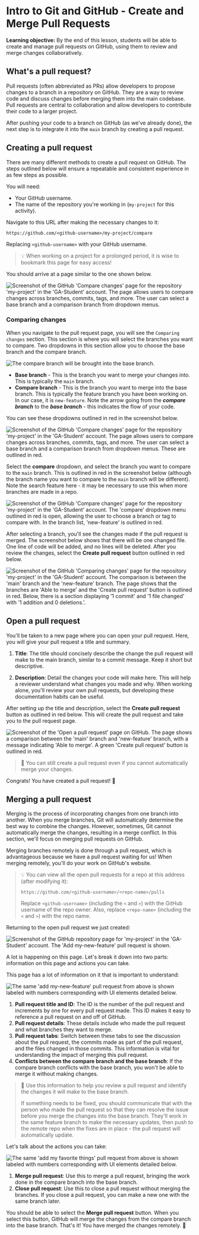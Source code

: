 # Intro to Git and GitHub - Create and Merge Pull Requests

**Learning objective:** By the end of this lesson, students will be able to create and manage pull requests on GitHub, using them to review and merge changes collaboratively.

## What's a pull request?

Pull requests (often abbreviated as PRs) allow developers to propose changes to a branch in a repository on GitHub. They are a way to review code and discuss changes before merging them into the main codebase. Pull requests are central to collaboration and allow developers to contribute their code to a larger project.

After pushing your code to a branch on GitHub (as we've already done), the next step is to integrate it into the `main` branch by creating a pull request.

## Creating a pull request

There are many different methods to create a pull request on GitHub. The steps outlined below will ensure a repeatable and consistent experience in as few steps as possible.

You will need:

- Your GitHub username.
- The name of the repository you're working in (`my-project` for this activity).

Navigate to this URL after making the necessary changes to it:

```plaintext
https://github.com/<github-username>/my-project/compare
```

Replacing `<github-username>` with your GitHub username.

> 💡 When working on a project for a prolonged period, it is wise to bookmark this page for easy access!

You should arrive at a page similar to the one shown below.

![Screenshot of the GitHub 'Compare changes' page for the repository 'my-project' in the 'GA-Student' account. The page allows users to compare changes across branches, commits, tags, and more. The user can select a base branch and a comparison branch from dropdown menus.](../assets/github-compare.png)

### Comparing changes

When you navigate to the pull request page, you will see the `Comparing changes` section. This section is where you will select the branches you want to compare. Two dropdowns in this section allow you to choose the base branch and the compare branch.

![The compare branch will be brought into the base branch.](../assets/base-compare.png)

- **Base branch** - This is the branch you want to merge your changes into. This is typically the `main` branch.
- **Compare branch** - This is the branch you want to merge into the base branch. This is typically the feature branch you have been working on. In our case, it is `new-feature`. Note the arrow going from the ***compare branch*** to the ***base branch*** - this indicates the flow of your code.

You can see these dropdowns outlined in red in the screenshot below.

![Screenshot of the GitHub 'Compare changes' page for the repository 'my-project' in the 'GA-Student' account. The page allows users to compare changes across branches, commits, tags, and more. The user can select a base branch and a comparison branch from dropdown menus. These are outlined in red.](../assets/github-compare-branches.png)

Select the **compare** dropdown, and select the branch you want to compare to the `main` branch. This is outlined in red in the screenshot below (although the branch name you want to compare to the `main` branch will be different). Note the search feature here - it may be necessary to use this when more branches are made in a repo.

![Screenshot of the GitHub 'Compare changes' page for the repository 'my-project' in the 'GA-Student' account. The 'compare' dropdown menu outlined in red is open, allowing the user to choose a branch or tag to compare with. In the branch list, 'new-feature' is outlined in red.](../assets/github-compare-select.png)

After selecting a branch, you'll see the changes made if the pull request is merged. The screenshot below shows that there will be one changed file. One line of code will be added, and no lines will be deleted. After you review the changes, select the **Create pull request** button outlined in red below.

![Screenshot of the GitHub 'Comparing changes' page for the repository 'my-project' in the 'GA-Student' account. The comparison is between the 'main' branch and the 'new-feature' branch. The page shows that the branches are 'Able to merge' and the 'Create pull request' button is outlined in red. Below, there is a section displaying '1 commit' and '1 file changed' with '1 addition and 0 deletions.'.](../assets/github-compare-and-pull.png)

## Open a pull request

You'll be taken to a new page where you can open your pull request. Here, you will give your pull request a title and summary.

1. **Title**: The title should concisely describe the change the pull request will make to the main branch, similar to a commit message. Keep it short but descriptive.

2. **Description**: Detail the changes your code will make here. This will help a reviewer understand what changes you made and why. When working alone, you'll review your own pull requests, but developing these documentation habits can be useful.

After setting up the title and description, select the **Create pull request** button as outlined in red below. This will create the pull request and take you to the pull request page.

![Screenshot of the 'Open a pull request' page on GitHub. The page shows a comparison between the 'main' branch and 'new-feature' branch, with a message indicating 'Able to merge'. A green 'Create pull request' button is outlined in red.](../assets/github-create-pr.png)

> 🧠 You can still create a pull request even if you cannot automatically merge your changes.

Congrats! You have created a pull request! 🎉

## Merging a pull request

Merging is the process of incorporating changes from one branch into another. When you merge branches, Git will automatically determine the best way to combine the changes. However, sometimes, Git cannot automatically merge the changes, resulting in a merge conflict. In this section, we'll focus on merging pull requests on GitHub.

Merging branches remotely is done through a pull request, which is advantageous because we have a pull request waiting for us! When merging remotely, you'll do your work on GitHub's website.

> 💡 You can view all the open pull requests for a repo at this address (after modifying it):
>
> ```plaintext
> https://github.com/<github-username>/<repo-name>/pulls
> ```
>
> Replace `<github-username>` (including the `<` and `>`) with the GitHub username of the repo owner. Also, replace `<repo-name>` (including the `<` and `>`) with the repo name.

Returning to the open pull request we just created:

![Screenshot of the GitHub repository page for 'my-project' in the 'GA-Student' account. The 'Add my-new-feature' pull request is shown.](../assets/pull-request.png)

A lot is happening on this page. Let's break it down into two parts: information on this page and actions you can take.

This page has a lot of information on it that is important to understand:

![The same 'add my-new-feature' pull request from above is shown labeled with numbers corresponding with UI elements detailed below.](../assets/pr-info.png)

1. **Pull request title and ID**: The ID is the number of the pull request and increments by one for every pull request made. This ID makes it easy to reference a pull request on and off of GitHub.
2. **Pull request details**: These details include who made the pull request and what branches they want to merge.
3. **Pull request tabs**: Switch between these tabs to see the discussion about the pull request, the commits made as part of the pull request, and the files changed in those commits. This information is vital for understanding the impact of merging this pull request.
4. **Conflicts between the compare branch and the base branch**: If the compare branch conflicts with the base branch, you won't be able to merge it without making changes.

> 🧠 Use this information to help you review a pull request and identify the changes it will make to the base branch.
>
> If something needs to be fixed, you should communicate that with the person who made the pull request so that they can resolve the issue before you merge the changes into the base branch. They'll work in the same feature branch to make the necessary updates, then push to the remote repo when the fixes are in place - the pull request will automatically update.

Let's talk about the actions you can take:

![The same 'add my favorite things' pull request from above is shown labeled with numbers corresponding with UI elements detailed below.](../assets/pr-actions.png)

1. **Merge pull request**: Use this to merge a pull request, bringing the work done in the compare branch into the base branch.
2. **Close pull request**: Use this to close a pull request without merging the branches. If you close a pull request, you can make a new one with the same branch later.

You should be able to select the **Merge pull request** button. When you select this button, GitHub will merge the changes from the compare branch into the base branch. That's it! You have merged the changes remotely. 🎉